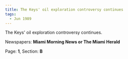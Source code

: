 ```yaml
---  
title: The Keys' oil exploration controversy continues  
tags:  
  - Jun 1989  
---  
```

  
The Keys' oil exploration controversy continues.  
  
Newspapers: **Miami Morning News or The Miami Herald**  
  
Page: **1**, Section: **B** 

